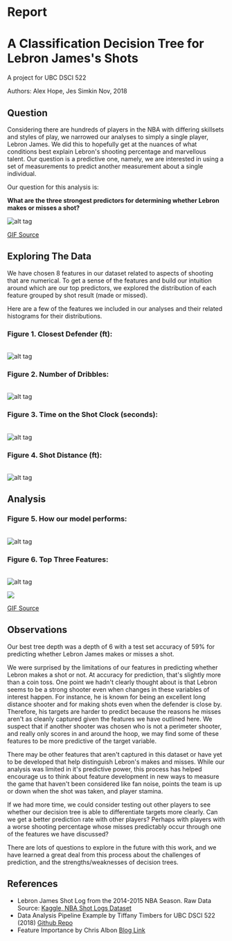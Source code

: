 Report
================

A Classification Decision Tree for Lebron James's Shots
=======================================================

A project for UBC DSCI 522

Authors: Alex Hope, Jes Simkin Nov, 2018

Question
--------

Considering there are hundreds of players in the NBA with differing skillsets and styles of play, we narrowed our analyses to simply a single player, Lebron James. We did this to hopefully get at the nuances of what conditions best explain Lebron's shooting percentage and marvellous talent. Our question is a predictive one, namely, we are interested in using a set of measurements to predict another measurement about a single individual.

Our question for this analysis is:

**What are the three strongest predictors for determining whether Lebron makes or misses a shot?**

![alt tag](https://media.giphy.com/media/l0MYwdebx8o0XI56E/giphy-tumblr.gif)

[GIF Source](https://media.giphy.com/media/l0MYwdebx8o0XI56E/giphy-tumblr.gif)

Exploring The Data
------------------

We have chosen 8 features in our dataset related to aspects of shooting that are numerical. To get a sense of the features and build our intuition around which are our top predictors, we explored the distribution of each feature grouped by shot result (made or missed).

Here are a few of the features we included in our analyses and their related histograms for their distributions.

### Figure 1. Closest Defender (ft):

<br> ![alt tag](../results/figs/EDA_CLOSE_DEF_DIST_lebron_james.png)

### Figure 2. Number of Dribbles:

<br> ![alt tag](../results/figs/EDA_DRIBBLES_lebron_james.png)

### Figure 3. Time on the Shot Clock (seconds):

<br> ![alt tag](../results/figs/EDA_SHOT_CLOCK_lebron_james.png)

### Figure 4. Shot Distance (ft):

<br> ![alt tag](../results/figs/EDA_SHOT_DIST_lebron_james.png)

Analysis
--------

### Figure 5. How our model performs:

<br> ![alt tag](../results/figs/train-test-acc_lebron%20james.png)

### Figure 6. Top Three Features:

<br> ![alt tag](../results/figs/best_features_lebron%20james.png)

<img src="https://media.giphy.com/media/lKafiHISf6FEtciruw/giphy.gif">

<a href="https://media.giphy.com/media/lKafiHISf6FEtciruw/giphy.gif">GIF Source</a>

Observations
------------

Our best tree depth was a depth of 6 with a test set accuracy of 59% for predicting whether Lebron James makes or misses a shot.

We were surprised by the limitations of our features in predicting whether Lebron makes a shot or not. At  accuracy for prediction, that's slightly more than a coin toss. One point we hadn't clearly thought about is that Lebron seems to be a strong shooter even when changes in these variables of interest happen. For instance, he is known for being an excellent long distance shooter and for making shots even when the defender is close by. Therefore, his targets are harder to predict because the reasons he misses aren't as cleanly captured given the features we have outlined here. We suspect that if another shooter was chosen who is not a perimeter shooter, and really only scores in and around the hoop, we may find some of these features to be more predictive of the target variable.

There may be other features that aren't captured in this dataset or have yet to be developed that help distinguish Lebron's makes and misses. While our analysis was limited in it's predictive power, this process has helped encourage us to think about feature development in new ways to measure the game that haven't been considered like fan noise, points the team is up or down when the shot was taken, and player stamina.

If we had more time, we could consider testing out other players to see whether our decision tree is able to differentiate targets more clearly. Can we get a better prediction rate with other players? Perhaps with players with a worse shooting percentage whose misses predictably occur through one of the features we have discussed?

There are lots of questions to explore in the future with this work, and we have learned a great deal from this process about the challenges of prediction, and the strengths/weaknesses of decision trees.

References
----------

-   Lebron James Shot Log from the 2014-2015 NBA Season. Raw Data Source: [Kaggle, NBA Shot Logs Dataset](https://www.kaggle.com/dansbecker/nba-shot-logs/home)
-   Data Analysis Pipeline Example by Tiffany Timbers for UBC DSCI 522 (2018) [Github Repo](https://github.com/ttimbers/data_analysis_pipeline_eg/tree/v1.1)
-   Feature Importance by Chris Albon [Blog Link](https://chrisalbon.com/machine_learning/trees_and_forests/feature_importance/)
